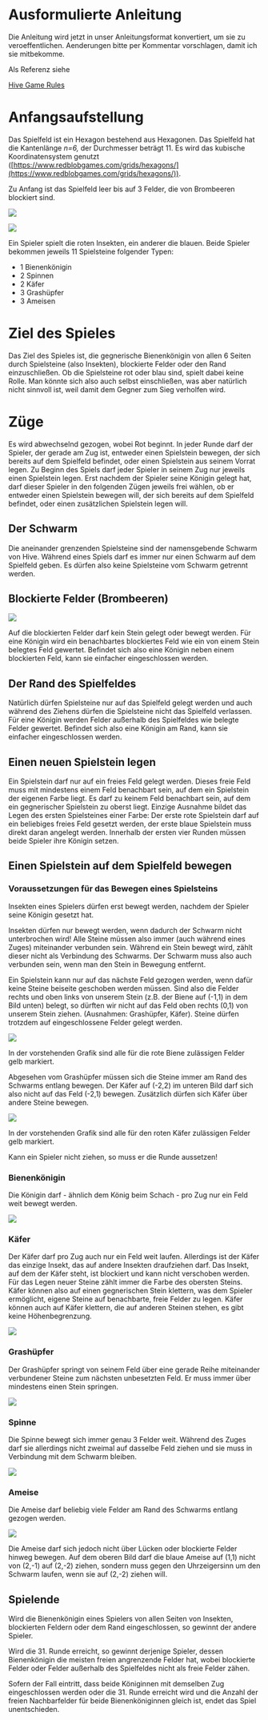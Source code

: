 # Ausformulierte Anleitung

Die Anleitung wird jetzt in unser Anleitungsformat konvertiert, um sie zu veroeffentlichen. Aenderungen bitte per Kommentar vorschlagen, damit ich sie mitbekomme.

Als Referenz siehe 

[Hive Game Rules](https://www.ultraboardgames.com/hive/game-rules.php)

# Anfangsaufstellung

Das Spielfeld ist ein Hexagon bestehend aus Hexagonen. Das Spielfeld hat die Kantenlänge *n=6,* der Durchmesser beträgt 11. Es wird das kubische Koordinatensystem genutzt ([https://www.redblobgames.com/grids/hexagons/](https://www.redblobgames.com/grids/hexagons/)). 

Zu Anfang ist das Spielfeld leer bis auf 3 Felder, die von Brombeeren blockiert sind.

![](1200px-MagicHexagon-Order3-a-6500c7c7-bad3-454d-bcb9-926e20bba906.svg3.png)

![](img-2019-09-16-110132-9c11473c-d9f2-4163-be28-f1dab692d018.png)

Ein Spieler spielt die roten Insekten, ein anderer die blauen. Beide Spieler bekommen jeweils 11 Spielsteine folgender Typen:

- 1 Bienenkönigin
- 2 Spinnen
- 2 Käfer
- 3 Grashüpfer
- 3 Ameisen

# Ziel des Spieles

Das Ziel des Spieles ist, die gegnerische Bienenkönigin von allen 6 Seiten durch Spielsteine (also Insekten), blockierte Felder oder den Rand einzuschließen. Ob die Spielsteine rot oder blau sind, spielt dabei keine Rolle. Man könnte sich also auch selbst einschließen, was aber natürlich nicht sinnvoll ist, weil damit dem Gegner zum Sieg verholfen wird.

# Züge

Es wird abwechselnd gezogen, wobei Rot beginnt. In jeder Runde darf der Spieler, der gerade am Zug ist, entweder einen Spielstein bewegen, der sich bereits auf dem Spielfeld befindet, oder einen Spielstein aus seinem Vorrat legen. Zu Beginn des Spiels darf jeder Spieler in seinem Zug nur jeweils einen Spielstein legen. Erst nachdem der Spieler seine Königin gelegt hat, darf dieser Spieler in den folgenden Zügen jeweils frei wählen, ob er entweder einen Spielstein bewegen will, der sich bereits auf dem Spielfeld befindet, oder einen zusätzlichen Spielstein legen will.

## Der Schwarm

Die aneinander grenzenden Spielsteine sind der namensgebende Schwarm von Hive. Während eines Spiels darf es immer nur einen Schwarm auf dem Spielfeld geben. Es dürfen also keine Spielsteine vom Schwarm getrennt werden.

## Blockierte Felder (Brombeeren)

![](black-berry-dark-65d040fc-200a-4202-90d9-a9b71b208265.png)

Auf die blockierten Felder darf kein Stein gelegt oder bewegt werden. Für eine Königin wird ein benachbartes blockiertes Feld wie ein von einem Stein belegtes Feld gewertet. Befindet sich also eine Königin neben einem blockierten Feld, kann sie einfacher eingeschlossen werden.

## Der Rand des Spielfeldes

Natürlich dürfen Spielsteine nur auf das Spielfeld gelegt werden und auch während des Ziehens dürfen die Spielsteine nicht das Spielfeld verlassen. Für eine Königin werden Felder außerhalb des Spielfeldes wie belegte Felder gewertet. Befindet sich also eine Königin am Rand, kann sie einfacher eingeschlossen werden.

## Einen neuen Spielstein legen

Ein Spielstein darf nur auf ein freies Feld gelegt werden. Dieses freie Feld muss mit mindestens einem Feld benachbart sein, auf dem ein Spielstein der eigenen Farbe liegt. Es darf zu keinem Feld benachbart sein, auf dem ein gegnerischer Spielstein zu oberst liegt. Einzige Ausnahme bildet das Legen des ersten Spielsteines einer Farbe: Der erste rote Spielstein darf auf ein beliebiges freies Feld gesetzt werden, der erste blaue Spielstein muss direkt daran angelegt werden.
Innerhalb der ersten vier Runden müssen beide Spieler ihre Königin setzen. 

## Einen Spielstein auf dem Spielfeld bewegen

### Voraussetzungen für das Bewegen eines Spielsteins

Insekten eines Spielers dürfen erst bewegt werden, nachdem der Spieler seine Königin gesetzt hat.

Insekten dürfen nur bewegt werden, wenn dadurch der Schwarm nicht unterbrochen wird! Alle Steine müssen also immer (auch während eines Zuges) miteinander verbunden sein. Während ein Stein bewegt wird, zählt dieser nicht als Verbindung des Schwarms. Der Schwarm muss also auch verbunden sein, wenn man den Stein in Bewegung entfernt.

Ein Spielstein kann nur auf das nächste Feld gezogen werden, wenn dafür keine Steine beiseite geschoben werden müssen. Sind also die Felder rechts und oben links von unserem Stein (z.B. der Biene auf (-1,1) in dem Bild unten) belegt, so dürften wir nicht auf das Feld oben rechts (0,1) von unserem Stein ziehen. (Ausnahmen: Grashüpfer, Käfer). Steine dürfen trotzdem auf eingeschlossene Felder gelegt werden.

![](img-2019-09-16-061628-f0be9d71-4b5f-4713-a0be-a69b0594c586.png)

In der vorstehenden Grafik sind alle für die rote Biene zulässigen Felder gelb markiert.

Abgesehen vom Grashüpfer müssen sich die Steine immer am Rand des Schwarms entlang bewegen. Der Käfer auf (-2,2) im unteren Bild darf sich also nicht auf das Feld (-2,1) bewegen. Zusätzlich dürfen sich Käfer über andere Steine bewegen.

![](photo_2019-09-11_13-52-28-37656906-041c-41cd-b81b-24bccbce2d62.jpg)

In der vorstehenden Grafik sind alle für den roten Käfer zulässigen Felder gelb markiert.

Kann ein Spieler nicht ziehen, so muss er die Runde aussetzen!

### Bienenkönigin

Die Königin darf - ähnlich dem König beim Schach - pro Zug nur ein Feld weit bewegt werden.

![](img-2019-09-16-062033-beb23b5b-d6cd-4c91-806b-103f281c33e9.png)

### Käfer

Der Käfer darf pro Zug auch nur ein Feld weit laufen. Allerdings ist der Käfer das einzige Insekt, das auf andere Insekten draufziehen darf.
Das Insekt, auf dem der Käfer steht, ist blockiert und kann nicht verschoben werden.
Für das Legen neuer Steine zählt immer die Farbe des obersten Steins. Käfer können also auf einen gegnerischen Stein klettern, was dem Spieler ermöglicht, eigene Steine auf benachbarte, freie Felder zu legen.
Käfer können auch auf Käfer klettern, die auf anderen Steinen stehen, es gibt keine Höhenbegrenzung.

![](img-2019-09-16-062230-9344bb78-26f7-45ea-b3ed-4e0a29ebd87b.png)

### Grashüpfer

Der Grashüpfer springt von seinem Feld über eine gerade Reihe miteinander verbundener Steine zum nächsten unbesetzten Feld. Er muss immer über mindestens einen Stein springen.

![](img-2019-09-16-062931-87439e71-081f-4a93-9278-612b78537790.png)

### Spinne

Die Spinne bewegt sich immer genau 3 Felder weit. Während des Zuges darf sie allerdings nicht zweimal auf dasselbe Feld ziehen und sie muss in Verbindung mit dem Schwarm bleiben.

![](img-2019-09-16-082543-065d7c3c-11a3-4552-9499-61154e305a9b.png)

### Ameise

Die Ameise darf beliebig viele Felder am Rand des Schwarms entlang gezogen werden.

![](img-2019-09-16-064542-cd1691a8-8106-432a-98e7-89f7965bafa7.png)

Die Ameise darf sich jedoch nicht über Lücken oder blockierte Felder hinweg bewegen. Auf dem oberen Bild darf die blaue Ameise auf (1,1) nicht von (2,-1) auf (2,-2) ziehen, sondern muss gegen den Uhrzeigersinn um den Schwarm laufen, wenn sie auf (2,-2) ziehen will.

## Spielende

Wird die Bienenkönigin eines Spielers von allen Seiten von Insekten, blockierten Feldern oder dem Rand eingeschlossen, so gewinnt der andere Spieler.

Wird die 31. Runde erreicht, so gewinnt derjenige Spieler, dessen Bienenkönigin die meisten freien angrenzende Felder hat, wobei blockierte Felder oder Felder außerhalb des Spielfeldes nicht als freie Felder zähen.

Sofern der Fall eintritt, dass beide Königinnen mit demselben Zug eingeschlossen werden oder die 31. Runde erreicht wird und die Anzahl der freien Nachbarfelder für beide Bienenköniginnen gleich ist, endet das Spiel unentschieden.